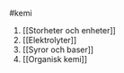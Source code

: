 #kemi 

1. [[Storheter och enheter]]
2. [[Elektrolyter]]
3. [[Syror och baser]]
4. [[Organisk kemi]]